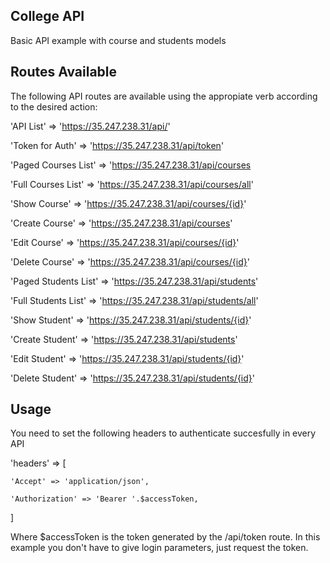 ## College  API

Basic API example with course and students models

## Routes Available

The following API routes are available using the appropiate verb according to the desired action:

'API List' => 'https://35.247.238.31/api/'

'Token for Auth' => 'https://35.247.238.31/api/token'      

'Paged Courses List' => 'https://35.247.238.31/api/courses

'Full Courses List' => 'https://35.247.238.31/api/courses/all'

'Show Course' => 'https://35.247.238.31/api/courses/{id}'

'Create Course' => 'https://35.247.238.31/api/courses'

'Edit Course' => 'https://35.247.238.31/api/courses/{id}'

'Delete Course' => 'https://35.247.238.31/api/courses/{id}'

'Paged Students List' => 'https://35.247.238.31/api/students'

'Full Students List' => 'https://35.247.238.31/api/students/all'

'Show Student' => 'https://35.247.238.31/api/students/{id}'

'Create Student' => 'https://35.247.238.31/api/students'

'Edit Student' => 'https://35.247.238.31/api/students/{id}'

'Delete Student' => 'https://35.247.238.31/api/students/{id}'

## Usage

You need to set the following headers to authenticate succesfully in every API

'headers' => [

    'Accept' => 'application/json',

    'Authorization' => 'Bearer '.$accessToken,
    
]

Where $accessToken is the token generated by the /api/token route. In this example you don't have to give login parameters, just request the token.

